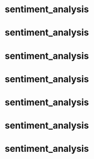 # sentiment_analysis
# sentiment_analysis
# sentiment_analysis
# sentiment_analysis
# sentiment_analysis
# sentiment_analysis
# sentiment_analysis
